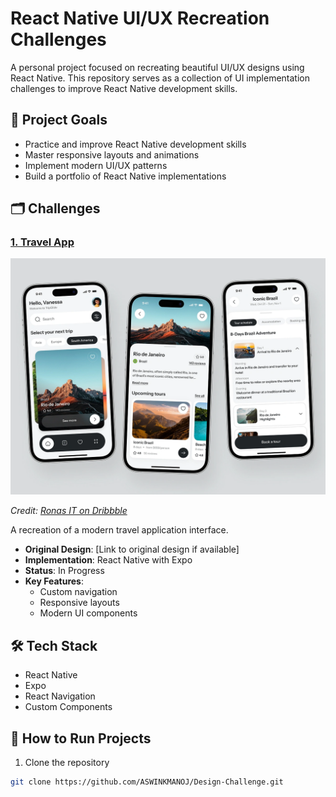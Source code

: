 # React Native UI/UX Recreation Challenges
A personal project focused on recreating beautiful UI/UX designs using React Native. This repository serves as a collection of UI implementation challenges to improve React Native development skills.

## 🎯 Project Goals
- Practice and improve React Native development skills
- Master responsive layouts and animations
- Implement modern UI/UX patterns
- Build a portfolio of React Native implementations

## 🗂️ Challenges
### [1. Travel App](https://github.com/ASWINKMANOJ/Design-Challenge/tree/main/Travel-App)
[![Travel App UI Recreation](Travel-App/design-challenge-travel-app.webp)](https://github.com/ASWINKMANOJ/Design-Challenge/tree/main/Travel-App)  

*Credit: [Ronas IT on Dribbble](https://dribbble.com/ronasit)*  

A recreation of a modern travel application interface.
- **Original Design**: [Link to original design if available]
- **Implementation**: React Native with Expo
- **Status**: In Progress
- **Key Features**:
  - Custom navigation
  - Responsive layouts
  - Modern UI components

## 🛠️ Tech Stack
- React Native
- Expo
- React Navigation
- Custom Components

## 📱 How to Run Projects
1. Clone the repository
```bash
git clone https://github.com/ASWINKMANOJ/Design-Challenge.git
